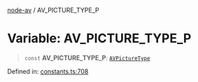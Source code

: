 [node-av](../globals.md) / AV\_PICTURE\_TYPE\_P

# Variable: AV\_PICTURE\_TYPE\_P

> `const` **AV\_PICTURE\_TYPE\_P**: [`AVPictureType`](../type-aliases/AVPictureType.md)

Defined in: [constants.ts:708](https://github.com/seydx/av/blob/f8631fc881b394300b1479f511d55cf1c370a87f/src/constants/constants.ts#L708)
